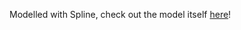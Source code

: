 Modelled with Spline, check out the model itself [here](https://app.spline.design/file/86e6051e-af4f-469e-904f-a6b2fba6de76)!
